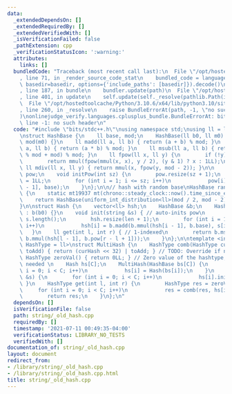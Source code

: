 ```yaml
---
data:
  _extendedDependsOn: []
  _extendedRequiredBy: []
  _extendedVerifiedWith: []
  _isVerificationFailed: false
  _pathExtension: cpp
  _verificationStatusIcon: ':warning:'
  attributes:
    links: []
  bundledCode: "Traceback (most recent call last):\n  File \"/opt/hostedtoolcache/Python/3.10.6/x64/lib/python3.10/site-packages/onlinejudge_verify/documentation/build.py\"\
    , line 71, in _render_source_code_stat\n    bundled_code = language.bundle(stat.path,\
    \ basedir=basedir, options={'include_paths': [basedir]}).decode()\n  File \"/opt/hostedtoolcache/Python/3.10.6/x64/lib/python3.10/site-packages/onlinejudge_verify/languages/cplusplus.py\"\
    , line 187, in bundle\n    bundler.update(path)\n  File \"/opt/hostedtoolcache/Python/3.10.6/x64/lib/python3.10/site-packages/onlinejudge_verify/languages/cplusplus_bundle.py\"\
    , line 401, in update\n    self.update(self._resolve(pathlib.Path(included), included_from=path))\n\
    \  File \"/opt/hostedtoolcache/Python/3.10.6/x64/lib/python3.10/site-packages/onlinejudge_verify/languages/cplusplus_bundle.py\"\
    , line 260, in _resolve\n    raise BundleErrorAt(path, -1, \"no such header\"\
    )\nonlinejudge_verify.languages.cplusplus_bundle.BundleErrorAt: bits/stdc++.h:\
    \ line -1: no such header\n"
  code: "#include \"bits/stdc++.h\"\nusing namespace std;\nusing ll = long long;\n\
    \nstruct HashBase {\n    ll base, mod;\n    HashBase(ll b0, ll m0) : base(b0),\
    \ mod(m0) {}\n    ll madd(ll a, ll b) { return (a + b) % mod; }\n    ll mmul(ll\
    \ a, ll b) { return (a * b) % mod; }\n    ll msub(ll a, ll b) { return ((a - b)\
    \ % mod + mod) % mod; }\n    ll fpow(ll x, ll y) {\n        if (!y) return 1LL;\n\
    \        return mmul(fpow(mmul(x, x), y / 2), (y & 1) ? x : 1LL);\n    }\n   \
    \ ll mdiv(ll x, ll y) { return mmul(x, fpow(y, mod - 2)); }\n\n    vector<ll>\
    \ pow;\n    void initPow(int sz) {\n        pow.resize(sz + 1);\n        pow[0]\
    \ = 1LL;\n        for (int i = 1; i <= sz; i++)\n            pow[i] = mmul(pow[i\
    \ - 1], base);\n    }\n};\n\n// hash with random base\nHashBase randBase(ll mod)\
    \ {\n    static mt19937 mt(chrono::steady_clock::now().time_since_epoch().count());\n\
    \    return HashBase(uniform_int_distribution<ll>(mod / 2, mod - 2)(mt), mod);\n\
    }\n\nstruct Hash {\n    vector<ll> hsh;\n    HashBase &b;\n    Hash(HashBase &b0)\
    \ : b(b0) {}\n    void init(string &s) { // auto-inits pow\n        int len =\
    \ s.length();\n        hsh.resize(len + 1);\n        for (int i = 1; i <= len;\
    \ i++)\n            hsh[i] = b.madd(b.mmul(hsh[i - 1], b.base), s[i - 1]);\n \
    \   }\n    ll get(int l, int r) { // 1-indexed\n        return b.msub(hsh[r],\
    \ b.mmul(hsh[l - 1], b.pow[r - l + 1]));\n    }\n};\n\ntemplate <int C, typename\
    \ HashType = ll>\nstruct MultiHash {\n    HashType comb(HashType curHash, HashType\
    \ toAdd) { return (curHash << 32) | toAdd; } // TODO: Override if needed\n   \
    \ HashType zeroVal() { return 0LL; } // Zero value of the hashtype, override if\
    \ needed \n    Hash hs[C];\n    MultiHash(HashBase bs[C]) {\n        for (int\
    \ i = 0; i < C; i++)\n            hs[i] = Hash(bs[i]);\n    }\n    void init(string\
    \ &s) {\n        for (int i = 0; i < C; i++)\n            hs[i].init(s);\n   \
    \ }\n    HashType get(int l, int r) {\n        HashType res = zeroVal();\n   \
    \     for (int i = 0; i < C; i++)\n            res = comb(res, hs[i].get(l, r));\n\
    \        return res;\n    }\n};\n"
  dependsOn: []
  isVerificationFile: false
  path: string/_old_hash.cpp
  requiredBy: []
  timestamp: '2021-07-11 00:49:35-04:00'
  verificationStatus: LIBRARY_NO_TESTS
  verifiedWith: []
documentation_of: string/_old_hash.cpp
layout: document
redirect_from:
- /library/string/_old_hash.cpp
- /library/string/_old_hash.cpp.html
title: string/_old_hash.cpp
---
```

